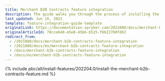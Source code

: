 ```yaml
---
title: Merchant B2B Contracts feature integration
description: The guide walks you through the process of installing the Merchant Contracts feature into the project.
last_updated: Jun 16, 2021
template: feature-integration-guide-template
originalLink: https://documentation.spryker.com/2021080/docs/merchant-b2b-contracts-feature-integration
originalArticleId: 78cceb48-e5e8-45b6-b515-f6622788fd63
redirect_from:
  - /2021080/docs/merchant-b2b-contracts-feature-integration
  - /2021080/docs/en/merchant-b2b-contracts-feature-integration
  - /docs/merchant-b2b-contracts-feature-integration
  - /docs/en/merchant-b2b-contracts-feature-integration
---
```


{% include pbc/all/install-features/202204.0/install-the-merchant-b2b-contracts-feature.md %} <!-- To edit, see /_includes/pbc/all/install-features/202204.0/install-the-merchant-b2b-contracts-feature.md -->
